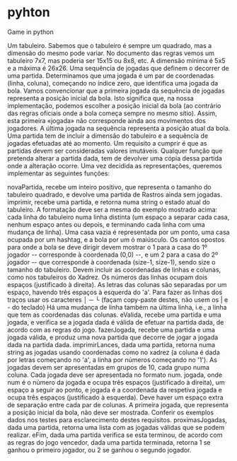 # pyhton
Game in python

Um tabuleiro. Sabemos que o tabuleiro é sempre um quadrado, mas a dimensão do mesmo pode variar. No documento das regras vemos um tabuleiro 7x7, mas poderia ser 15x15 ou 8x8, etc. A dimensão mínima é 5x5 e a máxima é 26x26.
Uma sequência de jogadas que definem o decorrer de uma partida.
Determinamos que uma jogada é um par de coordenadas (linha, coluna), começando no índice zero, que identifica uma jogada da bola.
Vamos convencionar que a primeira jogada da sequência de jogadas representa a posição inicial da bola. Isto significa que, na nossa implementação, podemos escolher a posição inicial da bola (ao contrário das regras oficiais onde a bola começa sempre no mesmo sítio). Assim, esta primeira «jogada» não corresponde ainda aos movimentos dos jogadores.
A última jogada na sequência representa a posição atual da bola.
Uma partida tem de incluir a dimensão do tabuleiro e a sequência de jogadas efetuadas até ao momento.
Um requisito a cumprir é que as partidas devem ser consideradas valores imutáveis. Qualquer função que pretenda alterar a partida dada, tem de devolver uma cópia dessa partida onde a alteração ocorre.
Uma vez decidida as representações, queremos implementar as seguintes funções:

novaPartida, recebe um inteiro positivo, que representa o tamanho do tabuleiro quadrado, e devolve uma partida de Rastros ainda sem jogadas.
imprimir, recebe uma partida, e retorna numa string o estado atual do tabuleiro. A formatação deve ser a mesma do exemplo mostrado acima: cada linha do tabuleiro numa linha distinta (um espaço a separar cada casa, nenhum espaço antes ou depois, e terminando cada linha com uma mudança de linha).
Uma casa vazia é representada por um ponto, uma casa ocupada por um hashtag, e a bola por um ó maiúsculo.
Os cantos opostos para onde a bola se deve dirigir devem mostrar o 1 para a casa do 1º jogador -- corresponde à coordenada (0,0) --, e um 2 para a casa do 2º jogador -- que corresponde à coordenada (size-1, size-1), sendo size o tamanho do tabuleiro.
Devem incluir as coordenadas de linhas e colunas, como nos tabuleiros do Xadrez.
Os números das linhas ocupam dois espaços (justificado à direita).
As letras das colunas são separadas por um espaço, havendo três espaços à esquerda do 'a'.
Para fazer as linhas dos traços usar os caracteres │ ─ └ (façam copy-paste destes, não usem os | e - do teclado)
Há uma mudança de linha também na última linha, i.e., a linha que tem as coordenadas das colunas.
eValida, recebe uma partida e uma jogada, e verifica se a jogada dada é válida de efetuar na partida dada, de acordo com as regras do jogo.
fazerJogada, recebe uma partida e uma jogada válida, e produz uma nova partida que decorre de jogar a jogada dada na partida dada.
imprimirLances, dada uma partida, retorna numa string as jogadas usando coordenadas como no xadrez (a coluna é dada por letras começando no 'a', a linha por números começando no '1').
As jogadas devem ser apresentadas em grupos de 10, cada grupo numa coluna.
Cada jogada deve ser apresentada no formato num. jogada, onde num é o número da jogada e ocupa três espaços (justificado à direita), um espaço a seguir ao ponto, e jogada é a coordenada da respetiva jogada e ocupa três espaços (justificado à esquerda).
Deve haver um espaço extra de separação entre cada par de colunas.
A primeira jogada, que representa a posição inicial da bola, não deve ser mostrada.
Conferir os exemplos dados nos testes para esclarecimento destes requisitos.
proximasJogadas, dada uma partida, retorna uma lista com as jogadas válidas que se podem realizar.
eFim, dada uma partida verifica se esta terminou, de acordo com as regras do jogo
vencedor, dada uma partida terminada, retorna 1 se ganhou o primeiro jogador, ou 2 se ganhou o segundo jogador.
